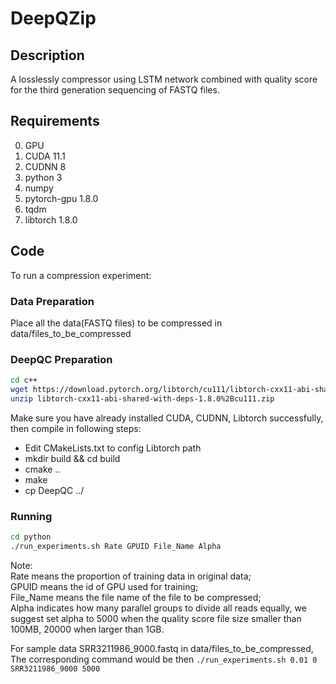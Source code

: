 # DeepQZip

## Description
A losslessly compressor using LSTM network combined with quality score for the third generation sequencing of FASTQ files.


## Requirements
0. GPU
1. CUDA 11.1
2. CUDNN 8
3. python 3
4. numpy
5. pytorch-gpu 1.8.0
6. tqdm
7. libtorch 1.8.0


## Code
To run a compression experiment: 


### Data Preparation
Place all the data(FASTQ files) to be compressed in data/files_to_be_compressed


### DeepQC Preparation
```bash
cd c++
wget https://download.pytorch.org/libtorch/cu111/libtorch-cxx11-abi-shared-with-deps-1.8.0%2Bcu111.zip
unzip libtorch-cxx11-abi-shared-with-deps-1.8.0%2Bcu111.zip
```
Make sure you have already installed CUDA, CUDNN, Libtorch successfully, then compile in following steps:
*   Edit CMakeLists.txt to config Libtorch path
*   mkdir build && cd build
*   cmake ..
*   make
*   cp DeepQC ../



### Running
```bash
cd python
./run_experiments.sh Rate GPUID File_Name Alpha
```

Note:  
Rate means the proportion of training data in original data;  
GPUID means the id of GPU used for training;  
File_Name means the file name of the file to be compressed;  
Alpha indicates how many parallel groups to divide all reads equally, we suggest set alpha to 5000 when the quality score file size smaller than 100MB, 20000 when larger than 1GB.

For sample data SRR3211986_9000.fastq in data/files_to_be_compressed, The corresponding command would be then `./run_experiments.sh 0.01 0 SRR3211986_9000 5000`

